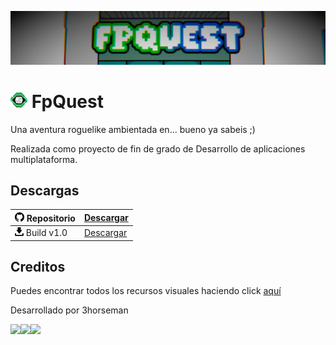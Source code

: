 


![banner fpquest](https://raw.githubusercontent.com/ZagloSs/SpritesFPQuest/main/Banner.png)
# ![enter image description here](https://github.com/ZagloSs/SpritesFPQuest/blob/main/logo.png?raw=true) FpQuest
Una aventura roguelike ambientada en... bueno ya sabeis ;)

Realizada como proyecto de fin de grado de Desarrollo de aplicaciones multiplataforma.




## Descargas
| ![enter image description here](https://github.com/ZagloSs/SpritesFPQuest/blob/main/2.png?raw=true) Repositorio|[Descargar](https://github.com/ZagloSs/FPQuest/archive/refs/heads/main.zip)  |
|--|--|
|  ![enter image description here](https://github.com/ZagloSs/SpritesFPQuest/blob/main/Si3.png?raw=true) Build v1.0 | [Descargar](https://github.com/ZagloSs/fpquestBuild/archive/refs/heads/main.zip) |


## Creditos
Puedes encontrar todos los recursos visuales haciendo click [aquí](https://github.com/ZagloSs/SpritesFPQuest/tree/main/Sprites)

Desarrollado por 3horseman

[<img src="https://avatars.githubusercontent.com/u/71779031?v=4" width=115>](https://github.com/ZagloSs)[<img src="https://avatars.githubusercontent.com/u/132547353?v=4" width=115>](https://github.com/Marcosino4)[<img src="https://avatars.githubusercontent.com/u/132547348?v=4" width=115>](https://github.com/SaqFernando)
